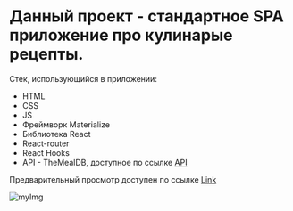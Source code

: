 # Данный проект - стандартное SPA приложение про кулинарые рецепты.
Стек, использующийся в приложении:
- HTML
- CSS
- JS
- Фреймворк Materialize
- Библиотека React
- React-router
- React Hooks
- API - TheMealDB, доступное по ссылке [API](https://www.themealdb.com)

Предварительный просмотр доступен по ссылке [Link](https://arturirk.github.io/Dish-recipes/)

![myImg](https://www.kp40.ru/news_images/anons/79168.jpg)
